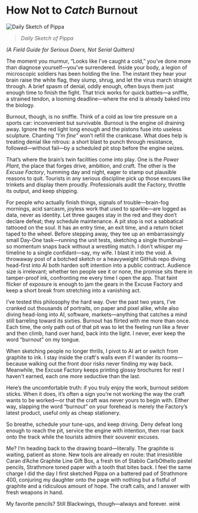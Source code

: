 # How Not to *Catch* Burnout

![Daily Sketch of Pippa](images/pippa-sketch.png)
> *Daily Sketch of Pippa*

*(A Field Guide for Serious Doers, Not Serial Quitters)*

The moment you murmur, “Looks like I’ve caught a cold,” you’ve done more than diagnose yourself—you’ve surrendered. Inside your body, a legion of microscopic soldiers has been holding the line. The instant they hear your brain raise the white flag, they slump, shrug, and let the virus march straight through. A brief spasm of denial, oddly enough, often buys them just enough time to finish the fight. That trick works for quick battles—a sniffle, a strained tendon, a looming deadline—where the end is already baked into the biology.

Burnout, though, is no sniffle. Think of a cold as low tire pressure on a sports car: inconvenient but survivable. Burnout is the engine oil draining away. Ignore the red light long enough and the pistons fuse into useless sculpture. Chanting *“I’m fine”* won’t refill the crankcase. What does help is treating denial like nitrous: a short blast to punch through resistance, followed—without fail—by a scheduled pit stop before the engine seizes.

That’s where the brain’s twin facilities come into play. One is the *Power Plant*, the place that forges drive, ambition, and craft. The other is the *Excuse Factory*, humming day and night, eager to stamp out plausible reasons to quit. Tourists in any serious discipline pick up those excuses like trinkets and display them proudly. Professionals audit the Factory, throttle its output, and keep shipping.

For people who actually finish things, signals of trouble—brain-fog mornings, acid sarcasm, joyless work that used to sparkle—are logged as data, never as identity. Let three gauges stay in the red and they don’t declare defeat; they schedule maintenance. A pit stop is not a sabbatical tattooed on the soul. It has an entry time, an exit time, and a return ticket taped to the wheel. Before stepping away, they tee up an embarrassingly small Day-One task—running the unit tests, sketching a single thumbnail—so momentum snaps back without a wrestling match. I don’t whisper my timeline to a single confidant—say, my wife. I blast it into the void. A throwaway post of a botched sketch or a heavyweight GitHub repo diving head-first into AI both harden soft intention into a public contract. Audience size is irrelevant; whether ten people see it or none, the promise sits there in tamper-proof ink, confronting me every time I open the app. That faint flicker of exposure is enough to jam the gears in the Excuse Factory and keep a short break from stretching into a vanishing act.

I’ve tested this philosophy the hard way. Over the past two years, I’ve cranked out thousands of portraits, on paper and pixel alike, while also diving head-long into AI, software, markets—anything that catches a mind still barreling toward its sixties. Burnout has flirted with me more than once. Each time, the only path out of that pit was to let the feeling run like a fever and then climb, hand over hand, back into the light. I never, ever keep the word “burnout” on my tongue.

When sketching people no longer thrills, I pivot to AI art or switch from graphite to ink. I stay inside the craft's walls even if I wander its rooms—because walking out the front door risks never finding my way back. Meanwhile, the Excuse Factory keeps printing glossy brochures for rest I haven't earned, each one more seductive than the last.

Here’s the uncomfortable truth: if you truly enjoy the work, burnout seldom sticks. When it does, it’s often a sign you’re not working the way the craft wants to be worked—or that the craft was never yours to begin with. Either way, slapping the word “burnout” on your forehead is merely the Factory’s latest product, useful only as cheap stationery.

So breathe, schedule your tune-ups, and keep driving. Deny defeat long enough to reach the pit, service the engine with intention, then roar back onto the track while the tourists admire their souvenir excuses.

Me? I’m heading back to the drawing board—literally. The graphite is waiting, patient as stone. New tools are already en route: that irresistible Caran d’Ache Graphite Line Gift Box, a fresh tin of Stabilo CarbOthello pastel pencils, Strathmore toned paper with a tooth that bites back. I feel the same charge I did the day I first sketched Pippa on a battered pad of Strathmore 400, conjuring my daughter onto the page with nothing but a fistful of graphite and a ridiculous amount of hope. The craft calls, and I answer with fresh weapons in hand.

My favorite pencils? Still Blackwings, though—always and forever. *wink*
